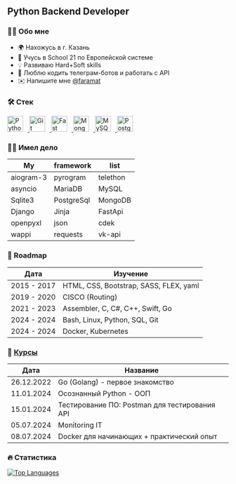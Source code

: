 Python Backend Developer
------------------------
### 👩‍💻 Обо мне
* 🌍 Нахожусь в г. Казань
* 🧠 Учусь в School 21 по Европейской системе
* 💡 Развиваю Hard+Soft skills
* 🤖 Люблю кодить телеграм-ботов и работать с API
* ✉️ Напишите мне [@faramat](https://t.me/faramat)
### 🛠 Стек


<p align="left">
  <a href="https://www.python.org/" target="_blank" rel="noreferrer">
    <img src="https://raw.githubusercontent.com/danielcranney/readme-generator/main/public/icons/skills/python-colored.svg" width="36" height="36" alt="Python" style="margin-right: 10px;" />
  </a>
  <a href="https://git-scm.com/" target="_blank" rel="noreferrer">
    <img src="https://raw.githubusercontent.com/danielcranney/readme-generator/main/public/icons/skills/git-colored.svg" width="36" height="36" alt="Git" style="margin-right: 10px;" />
  </a>
  <a href="https://fastapi.tiangolo.com/" target="_blank" rel="noreferrer">
    <img src="https://raw.githubusercontent.com/danielcranney/readme-generator/main/public/icons/skills/fastapi-colored.svg" width="36" height="36" alt="Fast API" style="margin-right: 10px;" />
  </a>
  <a href="https://www.mongodb.com/" target="_blank" rel="noreferrer">
    <img src="https://raw.githubusercontent.com/danielcranney/readme-generator/main/public/icons/skills/mongodb-colored.svg" width="36" height="36" alt="MongoDB" style="margin-right: 10px;" />
  </a>
  <a href="https://www.mysql.com/" target="_blank" rel="noreferrer">
    <img src="https://raw.githubusercontent.com/danielcranney/readme-generator/main/public/icons/skills/mysql-colored.svg" width="36" height="36" alt="MySQL" style="margin-right: 10px;" />
  </a>
  <a href="https://www.postgresql.org/" target="_blank" rel="noreferrer">
    <img src="https://raw.githubusercontent.com/danielcranney/readme-generator/main/public/icons/skills/postgresql-colored.svg" width="36" height="36" alt="PostgreSQL" style="margin-right: 10px;" />
  </a>
</p>

### 👨‍💻 Имел дело
| My | framework | list |
|------------|-------------------------------------|----|
|aiogram-3 | pyrogram | telethon|
|asyncio | MariaDB | MySQL|
|Sqlite3 | PostgreSql | MongoDB|
|Django | Jinja | FastApi|
|openpyxl | json | cdek|
|wappi | requests | vk-api|

### 🚀 Roadmap
| Дата | Изучение |
|------------|---------------------------------------|
|2015 - 2017 | HTML, CSS, Bootstrap, SASS, FLEX, yaml|
|2019 - 2020 | CISCO (Routing)                       |
|2021 - 2023 | Assembler, C, C#, C++, Swift, Go      |
|2024 - 2024 | Bash, Linux, Python, SQL, Git         |
|2024 - 2024 | Docker, Kubernetes                    |
### 📕 <a href="https://stepik.org/users/14317382/profile">Курсы</a>

| Дата | Название |
|------------|----------------------------------------------|
|26.12.2022  | Go (Golang) - первое знакомство              |
|11.01.2024  | Осознанный Python - ООП                      |
|15.01.2024  | Тестирование ПО: Postman для тестирования API|
|05.07.2024  | Monitoring IT                                |
|08.07.2024  | Docker для начинающих + практический опыт    |
### 🔥 Статистика


<a href="https://github.com/faramat" align="left"><img src="https://github-readme-stats.vercel.app/api/top-langs/?username=faramat&langs_count=10&title_color=0891b2&text_color=ffffff&icon_color=0891b2&bg_color=1c1917&hide_border=true&locale=en&custom_title=Top%20%Languages" alt="Top Languages" /></a>
